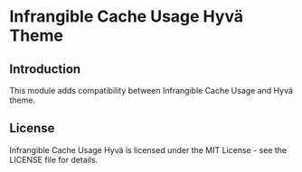 # Infrangible Cache Usage Hyvä Theme

## Introduction

This module adds compatibility between Infrangible Cache Usage and Hyvä theme.

## License

Infrangible Cache Usage Hyvä is licensed under the MIT License - see the LICENSE file for details.
